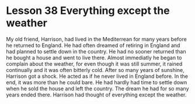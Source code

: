 #  Lesson 38 Everything except the weather 

My old friend, Harrison, had lived in the Mediterrean for many years before he returned to England. He had often dreamed of retiring in England and had planned to settle down in the country. He had no sooner returned than he bought a house and went to live there. Almost immediatly he began to complain about the weather, for even though it was still summer, it rained continually and it was often bitterly cold. After so many years of sunshine, Harrison got a shock. He acted as if he never lived in England before. In the end, it was more than he could bare. He had hardly had time to settle down when he sold the house and left the country. The dream he had for so many years ended there. Harrison had thought of everything except the weather.
